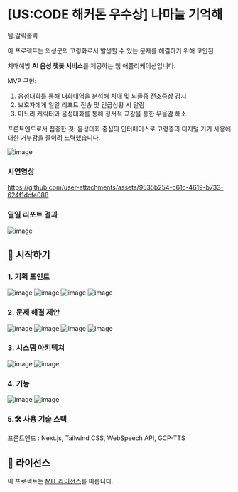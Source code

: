 # [US:CODE 해커톤 우수상] 나마늘 기억해
팀:갈릭홀릭 

이 프로젝트는 의성군의 고령화로서 발생할 수 있는 문제를 해결하기 위해 고안된

치매예방 **AI 음성 챗봇 서비스**를 제공하는 웹 애플리케이션입니다.

MVP 구현:
1. 음성대화를 통해 대화내역을 분석해 치매 및 뇌졸중 전조증상 감지
2. 보호자에게 일일 리포트 전송 및 긴급상황 시 알람
3. 마느리 캐릭터와 음성대화를 통해 정서적 교감을 통한 우울감 해소

프론트엔드로서 집중한 것:
음성대화 중심의 인터페이스로 고령층의 디지털 기기 사용에 대한 거부감을 줄이려 노력했습니다.

![image](https://github.com/user-attachments/assets/7c0c15d6-3480-4bb6-bfe8-b8144a6e2402)

### 시연영상


https://github.com/user-attachments/assets/9535b254-c61c-4619-b733-624f1dcfe088

### 일일 리포트 결과
![image](https://github.com/user-attachments/assets/bc443db5-85e7-4930-807a-66bea9b77100)

## 🚀 시작하기

### 1. 기획 포인트
![image](https://github.com/user-attachments/assets/a8417421-7393-4f09-83f1-8954c6446725)
![image](https://github.com/user-attachments/assets/a1215977-0dd6-4bd0-a4a9-3710758bb370)
![image](https://github.com/user-attachments/assets/652751fe-b257-4c77-bf38-3d0bd7878c4d)
![image](https://github.com/user-attachments/assets/c2f756d3-51ff-4e13-bf60-b1f747059be4)

### 2. 문제 해결 제안
![image](https://github.com/user-attachments/assets/d099e071-373a-4886-8ee6-2b5152c28d9e)
![image](https://github.com/user-attachments/assets/ba8f51ee-d07b-42d9-8923-99600ffcacc8)
![image](https://github.com/user-attachments/assets/f960d40f-274e-45d3-afef-263e3b4d150a)
![image](https://github.com/user-attachments/assets/0250db3a-db03-444c-9baa-baedc99d2a53)

### 3. 시스템 아키텍쳐
![image](https://github.com/user-attachments/assets/f5208780-0194-4912-af43-1ef8bd64e6b3)
![image](https://github.com/user-attachments/assets/c7ea8fa8-f96a-416b-bc48-a5dc5b065819)

### 4. 기능
![image](https://github.com/user-attachments/assets/6764ce30-cf6a-443d-92f7-dbda9870dff5)
![image](https://github.com/user-attachments/assets/be1cb275-4cb2-4866-8379-d510800eeb9e)

### 5.🛠 사용 기술 스택
프론트엔드 : Next.js, Tailwind CSS, WebSpeech API, GCP-TTS

## 📄 라이선스

이 프로젝트는 [MIT 라이선스](./LICENSE)를 따릅니다.
